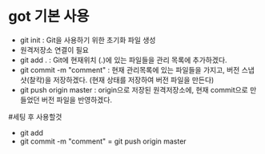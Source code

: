 # got 기본 사용
- git init : Git을 사용하기 위한 초기화 파일 생성
- 원격저장소 연결이 필요
- git add . : Git에 현재위치 (.)에 있는 파일들을 관리 목록에 추가하겠다.
- git commit -m "comment" : 현재 관리목록에 있는 파일들을 가지고, 버전 스냅샷(찰칵)을 저장하겠다. (현재 상태를 저장하여 버전 파일을 만든다)
- git push origin master : origin으로 저장된 원격저장소에, 현재 commit으로 만들었던 버전 파일을 반영하겠다.

#세팅 후 사용할것
- git add
- git commit -m "comment"
= git push origin master
